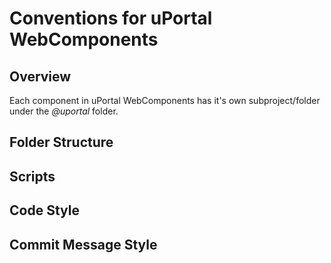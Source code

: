 # Conventions for uPortal WebComponents

## Overview

Each component in uPortal WebComponents has it's own subproject/folder under the _@uportal_ folder.

## Folder Structure

## Scripts

## Code Style

## Commit Message Style
